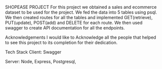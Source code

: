 SHOPEASE PROJECT
For this project we obtained a sales and ecommerce dataset to be used for the project. We fed the data into 5 tables using psql. We then created routes for all the tables and implemented GET(retrieve), PUT(update), POST(add) and DELETE for each route. We then used swagger to create API documentation for all the endpoints.

Acknowledgements
I would like to Acknowledge all the people that helped to see this project to its completion for their dedication.

Tech Stack
Client: Swagger

Server: Node, Express, Postgresql,
